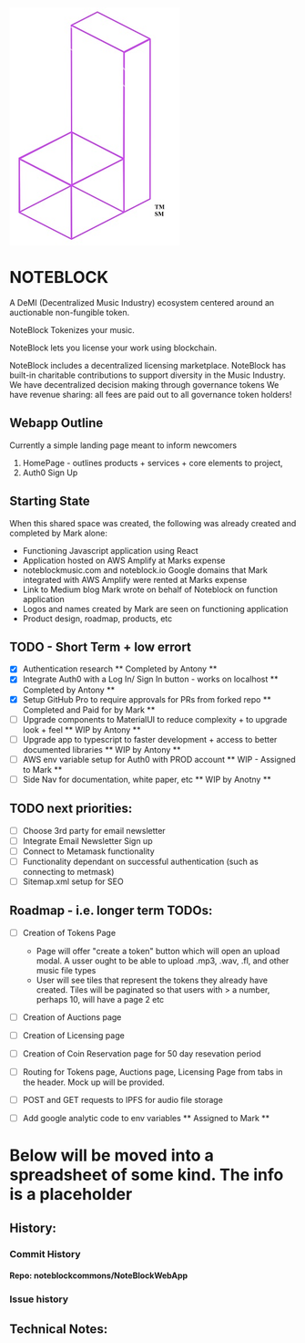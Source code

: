 <img src="./images/NoteBlock_tm_logo_NOTEXT_white_background.jpg" align="center" />

# NOTEBLOCK
A DeMI (Decentralized Music Industry) ecosystem centered around an auctionable non-fungible token.

NoteBlock Tokenizes your music.

NoteBlock lets you license your work using blockchain.

NoteBlock includes a decentralized licensing marketplace.
NoteBlock has built-in charitable contributions to support diversity in the Music Industry.
We have decentralized decision making through governance tokens
We have revenue sharing: all fees are paid out to all governance token holders!

## Webapp Outline
Currently a simple landing page meant to inform newcomers
1. HomePage - outlines products + services + core elements to project, 
2. Auth0 Sign Up 

## Starting State
When this shared space was created, the following was already created and completed by Mark alone:
- Functioning Javascript application using React
- Application hosted on AWS Amplify at Marks expense
- noteblockmusic.com and noteblock.io Google domains that Mark integrated with AWS Amplify were rented at Marks expense
- Link to Medium blog Mark wrote on behalf of Noteblock on function application
- Logos and names created by Mark are seen on functioning application
- Product design, roadmap, products, etc

## TODO - Short Term + low errort
- [x] Authentication research ** Completed by Antony **
- [x] Integrate Auth0 with a Log In/ Sign In button - works on localhost ** Completed by Antony **
- [x] Setup GitHub Pro to require approvals for PRs from forked repo ** Completed and Paid for by Mark **
- [ ] Upgrade components to MaterialUI to reduce complexity + to upgrade look + feel ** WIP by Antony **
- [ ] Upgrade app to typescript to faster development + access to better documented libraries ** WIP by Antony **
- [ ] AWS env variable setup for Auth0 with PROD account ** WIP - Assigned to Mark ** 
- [ ] Side Nav for documentation, white paper, etc ** WIP by Anotny **

## TODO  next priorities:
- [ ] Choose 3rd party for email newsletter
- [ ] Integrate Email Newsletter Sign up
- [ ] Connect to Metamask functionality
- [ ] Functionality dependant on successful authentication (such as connecting to metmask)
- [ ] Sitemap.xml setup for SEO

## Roadmap - i.e. longer term TODOs:
- [ ] Creation of Tokens Page
  - Page will offer "create a token" button which will open an upload modal. A usser ought to be able to upload .mp3, .wav, .fl, and other music file types
  - User will see tiles that represent the tokens they already have created. Tiles will be paginated so that users with > a number, perhaps 10, will have a page 2 etc 
- [ ] Creation of Auctions page
- [ ] Creation of Licensing page
- [ ] Creation of Coin Reservation page for 50 day resevation period
- [ ] Routing for Tokens page, Auctions page, Licensing Page from tabs in the header. Mock up will be provided.
- [ ] POST and GET requests to IPFS for audio file storage
- [ ] Add google analytic code to env variables ** Assigned to Mark **


# Below will be moved into a spreadsheet of some kind. The info is a placeholder

## History:

### Commit History
#### Repo: noteblockcommons/NoteBlockWebApp


### Issue history



## Technical Notes:
